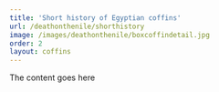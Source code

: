 ```yaml
---
title: 'Short history of Egyptian coffins'
url: /deathonthenile/shorthistory
image: /images/deathonthenile/boxcoffindetail.jpg
order: 2
layout: coffins
---
```


The content goes here

